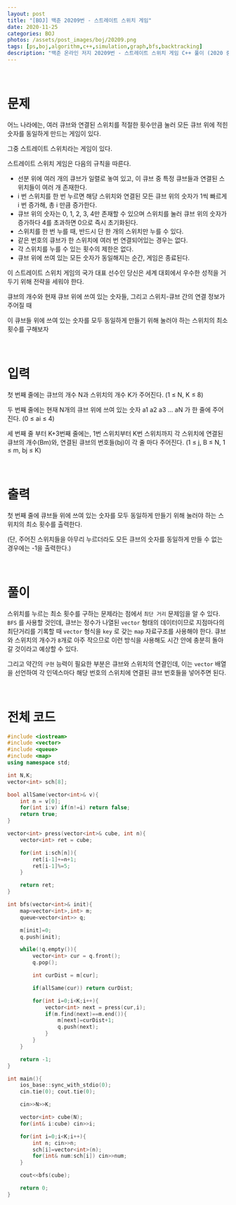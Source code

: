 ```yaml
---
layout: post
title: "[BOJ] 백준 20209번 - 스트레이트 스위치 게임"
date: 2020-11-25
categories: BOJ
photos: /assets/post_images/boj/20209.png
tags: [ps,boj,algorithm,c++,simulation,graph,bfs,backtracking]
description: "백준 온라인 저지 20209번 - 스트레이트 스위치 게임 C++ 풀이 (2020 중앙대학교 프로그래밍 경진대회 D번)"
---
```


<br>

# 문제

어느 나라에는, 여러 큐브와 연결된 스위치를 적절한 횟수만큼 눌러 모든 큐브 위에 적힌 숫자를 동일하게 만드는 게임이 있다.

그중 스트레이트 스위치라는 게임이 있다.

스트레이트 스위치 게임은 다음의 규칙을 따른다.

- 선분 위에 여러 개의 큐브가 일렬로 놓여 있고, 이 큐브 중 특정 큐브들과 연결된 스위치들이 여러 개 존재한다.
- i 번 스위치를 한 번 누르면 해당 스위치와 연결된 모든 큐브 위의 숫자가 1씩 빠르게 i 번 증가해, 총  i 만큼 증가한다.
- 큐브 위의 숫자는 0, 1, 2, 3, 4만 존재할 수 있으며 스위치를 눌러 큐브 위의 숫자가 증가하다 4를 초과하면 0으로 즉시 초기화된다.
- 스위치를 한 번 누를 때, 반드시 단 한 개의 스위치만 누를 수 있다.
- 같은 번호의 큐브가 한 스위치에 여러 번 연결되어있는 경우는 없다.
- 각 스위치를 누를 수 있는 횟수의 제한은 없다.
- 큐브 위에 쓰여 있는 모든 숫자가 동일해지는 순간, 게임은 종료된다.

이 스트레이트 스위치 게임의 국가 대표 선수인 당신은 세계 대회에서 우수한 성적을 거두기 위해 전략을 세워야 한다.

큐브의 개수와 현재 큐브 위에 쓰여 있는 숫자들, 그리고 스위치-큐브 간의 연결 정보가 주어질 때

이 큐브들 위에 쓰여 있는 숫자를 모두 동일하게 만들기 위해 눌러야 하는 스위치의 최소 횟수를 구해보자

<br>

# 입력

첫 번째 줄에는 큐브의 개수 N과 스위치의 개수 K가 주어진다. (1 ≤ N, K ≤ 8)

두 번째 줄에는 현재 N개의 큐브 위에 쓰여 있는 숫자 a1 a2 a3 ... aN 가 한 줄에 주어진다. (0 ≤ ai ≤ 4)

세 번째 줄 부터 K+3번째 줄에는, 1번 스위치부터 K번 스위치까지 각 스위치에 연결된 큐브의 개수(Bm)와, 연결된 큐브의 번호들(bj)이 각 줄 마다 주어진다. (1 ≤ j, B ≤ N, 1 ≤ m, bj ≤ K)

<br>

# 출력

첫 번째 줄에 큐브들 위에 쓰여 있는 숫자를 모두 동일하게 만들기 위해 눌러야 하는 스위치의 최소 횟수를 출력한다.

(단, 주어진 스위치들을 아무리 누르더라도 모든 큐브의 숫자를 동일하게 만들 수 없는 경우에는 -1을 출력한다.)

<br>

# 풀이

스위치를 누르는 최소 횟수를 구하는 문제라는 점에서 `최단 거리` 문제임을 알 수 있다. `BFS` 를 사용할 것인데, 큐브는 정수가 나열된 `vector` 형태의 데이터이므로 지점마다의 최단거리를 기록할 때 `vector` 형식을 `key` 로 갖는 `map` 자료구조를 사용해야 한다. 큐브와 스위치의 개수가 `8`개로 아주 작으므로 이런 방식을 사용해도 시간 안에 충분히 돌아갈 것이라고 예상할 수 있다.

그리고 약간의 `구현` 능력이 필요한 부분은 큐브와 스위치의 연결인데, 이는 `vector` 배열을 선언하여 각 인덱스마다 해당 번호의 스위치에 연결된 큐브 번호들을 넣어주면 된다.

<br>

# 전체 코드

```c++
#include <iostream>
#include <vector>
#include <queue>
#include <map>
using namespace std;

int N,K;
vector<int> sch[8];

bool allSame(vector<int>& v){
	int n = v[0];
	for(int i:v) if(n!=i) return false;
	return true;
}

vector<int> press(vector<int>& cube, int n){
	vector<int> ret = cube;

	for(int i:sch[n]){
		ret[i-1]+=n+1;
		ret[i-1]%=5;
	}

	return ret;
}

int bfs(vector<int>& init){
	map<vector<int>,int> m;
	queue<vector<int>> q;

	m[init]=0;
	q.push(init);

	while(!q.empty()){
		vector<int> cur = q.front();
		q.pop();

		int curDist = m[cur];

		if(allSame(cur)) return curDist;

		for(int i=0;i<K;i++){
			vector<int> next = press(cur,i);
			if(m.find(next)==m.end()){
				m[next]=curDist+1;
				q.push(next);
			}
		}
	}

	return -1;
}

int main(){
	ios_base::sync_with_stdio(0);
    cin.tie(0); cout.tie(0);

	cin>>N>>K;

	vector<int> cube(N);
	for(int& i:cube) cin>>i;

	for(int i=0;i<K;i++){
		int n; cin>>n;
		sch[i]=vector<int>(n);
		for(int& num:sch[i]) cin>>num;
	}

	cout<<bfs(cube);

	return 0;
}
```

